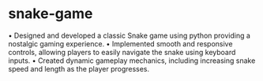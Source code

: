 # snake-game
• Designed and developed a classic Snake game using python providing a nostalgic gaming experience.
• Implemented smooth and responsive controls, allowing players to easily navigate the snake using keyboard inputs. 
• Created dynamic gameplay mechanics, including increasing snake speed and length as the player progresses.
